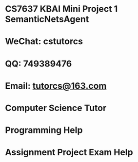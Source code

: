# CS7637 KBAI Mini Project 1 SemanticNetsAgent
# WeChat: cstutorcs

# QQ: 749389476

# Email: tutorcs@163.com

# Computer Science Tutor

# Programming Help

# Assignment Project Exam Help
